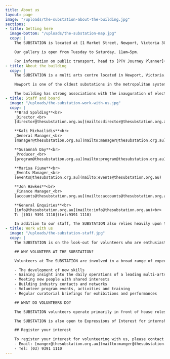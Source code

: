 ```yaml
---
title: About us
layout: page
image: "/uploads/the-substation-about-the-building.jpg"
sections:
- title: Getting here
  image-bottom: "/uploads/the-substation-map.jpg"
  copy: |
    The SUBSTATION is located at [1 Market Street, Newport, Victoria 3015](https://goo.gl/maps/3RTKiR89iD72).

    Our gallery is open from Tuesday to Saturday, 11am–5pm.

    For information on public transport, head to [PTV Journey Planner](http://ptv.vic.gov.au/journey#jpsearch%5Baction%5D=showPlanner).
- title: About the building
  copy: |
    The SUBSTATION is a multi arts centre located in Newport, Victoria. One of Melbourne’s newest arts venues, the building houses the biggest visual arts gallery in the Western Suburbs of Melbourne, a dance studio and a large-scale multi-purpose performance space. The SUBSTATIONis a one of a kind arts venue in Victoria in that its architecture and spaces invite artists to work across art form and scale. The SUBSTATIONaims to engage with artists to introduce new audiences to new artists and artistic work. We invite artists to utilise our unique spaces in the development and staging of work that responds to ideas that are relevant to our place in Melbourne, Australia and the world.

    Newport is one of the oldest substations in the metropolitan systems, and also one of the largest, comparable to the North Fitzroy substation and slightly smaller than the Newmarket substation. It displays an exceptionally high level of integrity not seen in any other extant examples of this substation design, and although much of the original equipment has been removed or vandalised, the building is highly demonstrative of early twentieth century power generating practices. The building has strong visual and functional associations with the nearby Newport railway workshops, established in 1882.

    The building has strong associations with the inauguration of electric services, due to its construction during the first phase of the scheme. It is also important for its associations with the engineering firm Merz and MacLellan, who designed the electrification scheme as well as the early substations in association with the VR Way and Works Branch. Its construction by the Victorian Railways sets the building apart from contemporary Railways structures built under contract.
- title: Staff and board
  image: "/uploads/the-substation-work-with-us.jpg"
  copy: |
    **Brad Spolding**<br>
    _Director_<br>
    [director@thesubstation.org.au](mailto:director@thesubstation.org.au)

    **Kali Michailidis**<br>
    _General Manager_<br>
    [manager@thesubstation.org.au](mailto:manager@thesubstation.org.au)

    **Susannah Day**<br>
    _Producer_<br>
    [program@thesubstation.org.au](mailto:program@thesubstation.org.au)

    **Marisa Fiume**<br>
    _Events Manager_<br>
    [events@thesubstation.org.au](mailto:events@thesubstation.org.au)

    **Jon Hawkes**<br>
    _Finance Manager_<br>
    [accounts@thesubstation.org.au](mailto:accounts@thesubstation.org.au)

    **General Enquiries**<br>
    [info@thesubstation.org.au](mailto:info@thesubstation.org.au)<br>
    T: [(03) 9391 1110](tel:9391 1110)

    In addition to our staff, The SUBSTATION also relies heavily upon the tireless efforts of our volunteers.
- title: Work with us
  image: "/uploads/the-substation-staff.jpg"
  copy: |
    The SUBSTATION is on the look-out for volunteers who are enthusiastic and dedicated to the promotion of visual and performing arts in its myriad forms. The SUBSTATION volunteers play an active role in delivering excellent customer experiences and ensuring The SUBSTATION remains a valued cultural destination. Whether you want to gain experience in the industry, learn more about visual and performing arts, pass on your skills and knowledge to others or just want to socialise with people with similar interests – we want to hear from you!

    ## WHY VOLUNTEER AT THE SUBSTATION?

    Volunteers at The SUBSTATION are involved in a broad range of experiences. The benefits of volunteering include:

    - The development of new skills
    - Gaining insight into the daily operations of a leading multi-arts organisation
    - Meeting new people with shared interests
    - Building industry contacts and networks
    - Volunteer program events, activities and training
    - Regular curatorial briefings for exhibitions and performances

    ## WHAT DO VOLUNTEERS DO?

    The SUBSTATION volunteers operate primarily in front of house roles, invigilating exhibitions, ushering for performances and assisting with private and corporate events.

    The SUBSTATION is also open to Expressions of Interest for internships from tertiary or post-graduate students in areas of marketing, production and    general administration (subject to availability).

    ## Register your interest

    To register your interest for volunteering with us, please contact Kali Michailidis, General Manager:
    - Email: [manger@thesubstation.org.au](mailto:manger@thesubstation.org.au)
    - Tel: (03) 9391 1110
---
```

